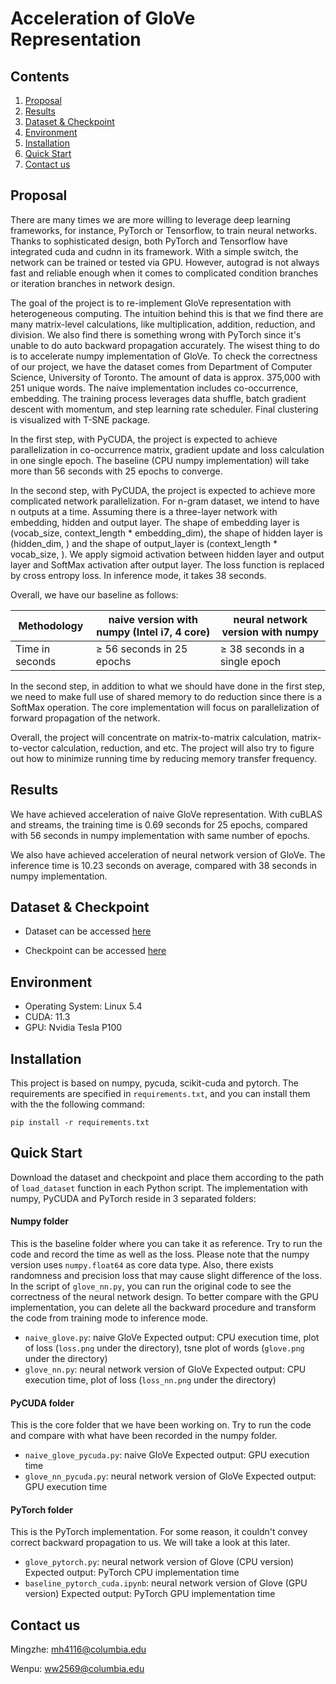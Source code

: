 # Acceleration of GloVe Representation

## Contents

1. [Proposal](#proposal)
2. [Results](#results)
3. [Dataset & Checkpoint](#dataset--checkpoint)
3. [Environment](#environment)
3. [Installation](#Installation)
4. [Quick Start](#quick-start)
5. [Contact us](#contact-us)

## Proposal

There are many times we are more willing to leverage deep learning frameworks, for instance, PyTorch or Tensorflow, to train neural networks. Thanks to sophisticated design, both PyTorch and Tensorflow have integrated cuda and cudnn in its framework. With a simple switch, the network can be trained or tested via GPU. However, autograd is not always fast and reliable enough when it comes to complicated condition branches or iteration branches in network design.

The goal of the project is to re-implement GloVe representation with heterogeneous computing. The intuition behind this is that we find there are many matrix-level calculations, like multiplication, addition, reduction, and division. We also find there is something wrong with PyTorch since it's unable to do auto backward propagation accurately. The wisest thing to do is to accelerate numpy implementation of GloVe. To check the correctness of our project, we have the dataset comes from Department of Computer Science, University of Toronto. The amount of data is approx. 375,000 with 251 unique words. The naive implementation includes co-occurrence, embedding. The training process leverages data shuffle, batch gradient descent with momentum, and step learning rate scheduler. Final clustering is visualized with T-SNE package. 

In the first step, with PyCUDA, the project is expected to achieve parallelization in co-occurrence matrix, gradient update and loss calculation in one single epoch. The baseline (CPU numpy implementation) will take more than 56 seconds with 25 epochs to converge.

In the second step, with PyCUDA, the project is expected to achieve more complicated network parallelization. For n-gram dataset, we intend to have n outputs at a time. Assuming there is a three-layer network with embedding, hidden and output layer. The shape of embedding layer is (vocab_size, context_length * embedding_dim), the shape of hidden layer is (hidden_dim, ) and the shape of output_layer is (context_length * vocab_size, ). We apply sigmoid activation between hidden layer and output layer and SoftMax activation after output layer. The loss function is replaced by cross entropy loss. In inference mode, it takes 38 seconds.

Overall, we have our baseline as follows:

| Methodology     | naive version with numpy (Intel i7, 4 core) | neural network version with numpy |
| --------------- | ------------------------------------------- | --------------------------------- |
| Time in seconds | ≥ 56 seconds in 25 epochs                   | ≥ 38 seconds in a single epoch    |

In the second step, in addition to what we should have done in the first step, we need to make full use of shared memory to do reduction since there is a SoftMax operation. The core implementation will focus on parallelization of forward propagation of the network.

Overall, the project will concentrate on matrix-to-matrix calculation, matrix-to-vector calculation, reduction, and etc. The project will also try to figure out how to minimize running time by reducing memory transfer frequency.

## Results

We have achieved acceleration of naive GloVe representation. With cuBLAS and streams, the training time is 0.69 seconds for 25 epochs, compared with 56 seconds in numpy implementation with same number of epochs.

We also have achieved acceleration of neural network version of GloVe. The inference time is 10.23 seconds on average, compared with 38 seconds in numpy implementation.

## Dataset & Checkpoint

- Dataset can be accessed [here](https://drive.google.com/file/d/1B8Gr9G66ZRj6lvpVoVMWTyxDD52Awv1g/view?usp=sharing)


- Checkpoint can be accessed [here](https://drive.google.com/file/d/15Am6cbYhNBepm84h4MQtiXv8gO-N4A5A/view?usp=sharing)

## Environment

- Operating System: Linux 5.4
- CUDA: 11.3  
- GPU: Nvidia Tesla P100

## Installation

This project is based on numpy, pycuda, scikit-cuda and pytorch. The requirements are specified in `requirements.txt`, and you can install them with the the following command:

```
pip install -r requirements.txt
```

## Quick Start

Download the dataset and checkpoint and place them according to the path of `load_dataset` function in each Python script. The implementation with numpy, PyCUDA and PyTorch reside in 3 separated folders:

#### Numpy folder

This is the baseline folder where you can take it as reference. Try to run the code and record the time as well as the loss. Please note that the numpy version uses `numpy.float64` as core data type. Also, there exists randomness and precision loss that may cause slight difference of the loss. In the script of `glove_nn.py`, you can run the original code to see the correctness of the neural network design. To better compare with the GPU implementation, you can delete all the backward procedure and transform the code from training mode to inference mode.

- `naive_glove.py`: naive GloVe 
  Expected output: CPU execution time, plot of loss (`loss.png` under the directory), tsne plot of words (`glove.png` under the directory)
- `glove_nn.py`: neural network version of GloVe 
  Expected output: CPU execution time, plot of loss (`loss_nn.png` under the directory)

#### PyCUDA folder  

This is the core folder that we have been working on. Try to run the code and compare with what have been recorded in the numpy folder.

- `naive_glove_pycuda.py`: naive GloVe
  Expected output: GPU execution time
- `glove_nn_pycuda.py`: neural network version of GloVe
  Expected output: GPU execution time

#### PyTorch folder

This is the PyTorch implementation. For some reason, it couldn't convey correct backward propagation to us. We will take a look at this later.

- `glove_pytorch.py`: neural network version of Glove (CPU version)
  Expected output: PyTorch CPU implementation time
- `baseline_pytorch_cuda.ipynb`: neural network version of Glove (GPU version)
  Expected output: PyTorch GPU implementation time

## Contact us

Mingzhe: mh4116@columbia.edu

Wenpu: ww2569@columbia.edu
